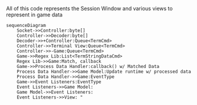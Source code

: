 ﻿All of this code represents the Session Window and various views to represent in game data

```mermaid
sequenceDiagram
    Socket->>Controller:byte[]
    Controller->>Decoder:byte[]
    Decoder->>+Controller:Queue<TermCmd>
    Controller->>Terminal View:Queue<TermCmd>
    Controller->>-Game:Queue<TermCmd>
    Game->>Regex Lib:List<TermStringDataCmd>
    Regex Lib->>Game:Match, callback
    Game->>Process Data Handler:callback() w/ Matched Data
    Process Data Handler->>Game Model:Update runtime w/ processed data
    Process Data Handler->>Game:EventType
    Game->>Event Listeners:EventType
    Event Listeners->>Game Model: 
    Game Model->>Event Listeners: 
    Event Listeners->>View: "  
```